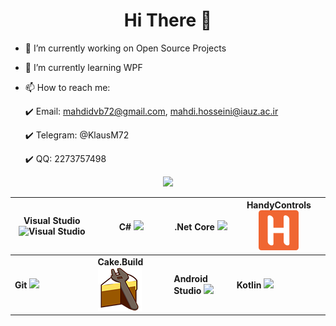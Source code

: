 <h1 align="center"> Hi There 👋 </h1>

- 🔭 I’m currently working on Open Source Projects
- 🌱 I’m currently learning WPF
- 📫 How to reach me: 

     :heavy_check_mark: Email: mahdidvb72@gmail.com, mahdi.hosseini@iauz.ac.ir 

     :heavy_check_mark: Telegram: @KlausM72 

     :heavy_check_mark: QQ: 2273757498

<p align="center"><img width="50%" src="https://github-readme-stats.vercel.app/api?username=ghost1372&show_icons=true" /></p>

| Visual Studio ![Visual Studio](https://raw.githubusercontent.com/HandyOrg/HandyOrgResource/master/HandyControl/Resources/vs2019_logo.png)  | C# <img height=90px src="https://www.erunga.net/wp-content/uploads/visual-csharp-logo.png">  | .Net Core <img height=70px src="https://upload.wikimedia.org/wikipedia/commons/thumb/e/ee/.NET_Core_Logo.svg/1200px-.NET_Core_Logo.svg.png">  | <b>HandyControls</b> ![HandyControls](https://raw.githubusercontent.com/HandyOrg/HandyOrgResource/master/HandyControl/Resources/icon.png)  |
|---|---|---|---|
| <b>Git</b> <img height=50px src="https://camo.githubusercontent.com/b75d955466c5f5602998b752dd97ff1bdbe16168/68747470733a2f2f6769742d73636d2e636f6d2f696d616765732f6c6f676f732f646f776e6c6f6164732f4769742d4c6f676f2d32436f6c6f722e706e67"> | <b>Cake.Build</b> ![Cake](https://raw.githubusercontent.com/HandyOrg/HandyOrgResource/master/HandyControl/Resources/cake_logo.png)  | <b>Android Studio</b> <img height=80px src="https://upload.wikimedia.org/wikipedia/commons/thumb/3/34/Android_Studio_icon.svg/768px-Android_Studio_icon.svg.png">  | <b>Kotlin</b> <img height=60px src="https://upload.wikimedia.org/wikipedia/commons/thumb/7/74/Kotlin-logo.svg/1024px-Kotlin-logo.svg.png">  |
